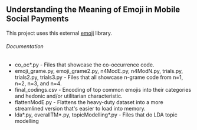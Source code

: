 ## Understanding the Meaning of Emoji in Mobile Social Payments

This project uses this external [emoji](https://github.com/carpedm20/emoji/blob/master/README.rst) library. 

###### Documentation
* co_oc*.py - Files that showcase the co-occurrence code.
* emoji_grame.py, emoji_grame2.py, n4ModE.py, n4ModN.py, trials.py, trials2.py, trials3.py - Files that all showcase n-grame code from n=1, n=2, n=3, and n=4. 
* final_codings.csv - Encoding of top common emojis into their categories and hedonic and/or utilitarian characteristic. 
* flattenModE.py - Flattens the heavy-duty dataset into a more streamlined version that's easier to load into memory.
* lda*.py, overallTM*.py, topicModelling*.py - Files that do LDA topic modelling
 
